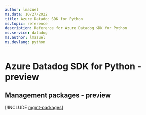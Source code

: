 ```yaml
---
author: lmazuel
ms.data: 10/27/2022
title: Azure Datadog SDK for Python
ms.topic: reference
description: Reference for Azure Datadog SDK for Python
ms.service: datadog
ms.author: lmazuel
ms.devlang: python
---
```

# Azure Datadog SDK for Python - preview

## Management packages - preview
[!INCLUDE [mgmt-packages](datadog-mgmt-index.md)]